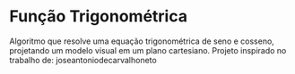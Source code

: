 # Função Trigonométrica

Algoritmo que resolve uma equação trigonométrica de seno e cosseno, projetando um modelo visual em um plano cartesiano.
Projeto inspirado no trabalho de: joseantoniodecarvalhoneto
